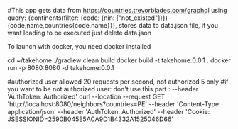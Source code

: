 #This app gets data from https://countries.trevorblades.com/graphql using query: {continents(filter: {code: {nin: ["not_existed"]}}){code,name,countries{code,name}}}, stores data to data.json file, if you want loading to be executed just delete data.json

To launch with docker, you need docker installed

cd ~/takehome
./gradlew clean build
docker build -t takehome:0.0.1 .
docker run -p 8080:8080 -d takehome:0.0.1


#authorized user allowed 20 requests per second, not authorized 5 only
#if you want to be not authorized user: don't use this part : --header 'AuthToken: Authorized'
curl --location --request GET 'http://localhost:8080/neighbors?countries=PE' --header 'Content-Type: application/json' --header 'AuthToken: Authorized' --header 'Cookie: JSESSIONID=2590B045E5ACA9D1B4332A1525046D66'